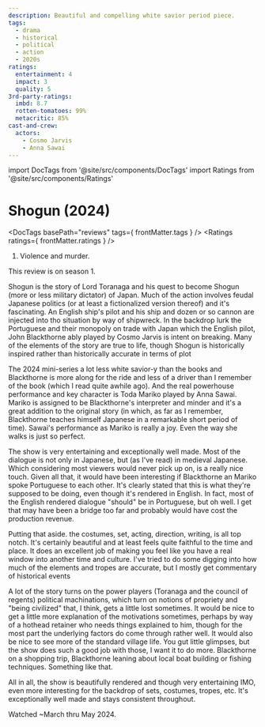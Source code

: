 ```yaml
---
description: Beautiful and compelling white savior period piece.
tags:
  - drama
  - historical
  - political
  - action
  - 2020s
ratings:
  entertainment: 4
  impact: 3
  quality: 5
3rd-party-ratings:
  imbd: 8.7
  rotten-tomatoes: 99%
  metacritic: 85%
cast-and-crew:
  actors:
    - Cosmo Jarvis
    - Anna Sawai
---
```

import DocTags from '@site/src/components/DocTags'
import Ratings from '@site/src/components/Ratings'

# Shogun (2024)

<DocTags basePath="reviews" tags={ frontMatter.tags } />
<Ratings ratings={ frontMatter.ratings } />

<trigger-warning>
  <ol>
    <li>Violence and murder.</li>
  </ol>
</trigger-warning>

This review is on season 1.

Shogun is the story of Lord Toranaga and his quest to become Shogun (more or less military dictator) of Japan. Much of the action involves feudal Japanese politics (or at least a fictionalized version thereof) and it's fascinating. An English ship's pilot and his ship and dozen or so cannon are injected into tho situation by way of shipwreck. In the backdrop lurk the Portuguese and their monopoly on trade with Japan which the English pilot, John Blackthorne ably played by Cosmo Jarvis is intent on breaking. Many of the elements of the story are true to life, though Shogun is historically inspired rather than historically accurate in terms of plot

The 2024 mini-series a lot less white savior-y than the books and Blackthorne is more along for the ride and less of a driver than I remember of the book (which I read quite awhile ago). And the real powerhouse performance and key character is Toda Mariko played by Anna Sawai. Mariko is assigned to be Blackthorne's interpreter and minder and it's a great addition to the original story (in which, as far as I remember, Blackthorne teaches himself Japanese in a remarkable short period of time). Sawai's performance as Mariko is really a joy. Even the way she walks is just so perfect.

The show is very entertaining and exceptionally well made. Most of the dialogue is not only in Japanese, but (as I've read) in medieval Japanese. Which considering most viewers would never pick up on, is a really nice touch. Given all that, it would have been interesting if Blackthorne an Mariko spoke Portuguese to each other. It's clearly stated that this is what they're supposed to be doing, even though it's rendered in English. In fact, most of the English rendered dialogue "should" be in Portuguese, but oh well. I get that may have been a bridge too far and probably would have cost the production revenue.

Putting that aside. the costumes, set, acting, direction, writing, is all top notch. It's certainly beautiful and at least feels quite faithful to the time and place. It does an excellent job of making you feel like you have a real window into another time and culture. I've tried to do some digging into how much of the elements and tropes are accurate, but I mostly get commentary of historical events

A lot of the story turns on the power players (Toranaga and the council of regents) political machinations, which turn on notions of propriety and "being civilized" that, I think, gets a little lost sometimes. It would be nice to get a little more explanation of the motivations sometimes, perhaps by way of a hothead retainer who needs things explained to him, though for the most part the underlying factors do come through rather well. It would also be nice to see more of the standard village life. You gut little glimpses, but the show does such a good job with those, I want it to do more. Blackthorne on a shopping trip, Blackthorne leaning about local boat building or fishing techniques. Something like that.

All in all, the show is beautifully rendered and though very entertaining IMO, even more interesting for the backdrop of sets, costumes, tropes, etc. It's exceptionally well made and stays consistent throughout.

Watched ~March thru May 2024.